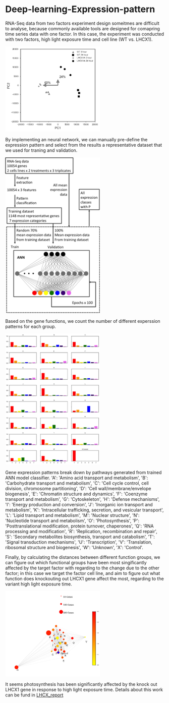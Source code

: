 # Deep-learning-Expression-pattern

RNA-Seq data from two factors experiment design someitmes are difficult to analyse, because commonly available tools are designed for comapring time series data with one factor. In this case, the experiment was conducted with two factors, high light exposure time and cell line (WT vs. LHCX1). 

<img src = './images/PCA.png' width = 300></img>

By implementing an neural network, we can manually pre-define the expression pattern and select from the results a representative dataset that we used for traning and validation. 

<img src = './images/ANN.png' width = 300></img>

Based on the gene functions, we count the number of different experssion patterns for each group. 

<img src = './images/result.png' width = 300></img>

Gene expression patterns break down by pathways generated from trained ANN model classifier.  'A': 'Amino acid transport and metabolism',  'B': 'Carbohydrate transport and metabolism',  'C': 'Cell cycle control, cell division, chromosome partitioning',  'D': 'Cell wall/membrane/envelope biogenesis',  'E': 'Chromatin structure and dynamics',  'F': 'Coenzyme transport and metabolism',  'G': 'Cytoskeleton',  'H': 'Defense mechanisms',  'I': 'Energy production and conversion',  'J': 'Inorganic ion transport and metabolism',  'K': 'Intracellular trafficking, secretion, and vesicular transport',  'L': 'Lipid transport and metabolism',  'M': 'Nuclear structure',  'N': 'Nucleotide transport and metabolism',  'O': 'Photosynthesis',  'P': 'Posttranslational modification, protein turnover, chaperones',  'Q': 'RNA processing and modification',  'R': 'Replication, recombination and repair',  'S': 'Secondary metabolites biosynthesis, transport and catabolism',  'T': 'Signal transduction mechanisms',  'U': 'Transcription',  'V': 'Translation, ribosomal structure and biogenesis',  'W': 'Unknown', 'X': 'Control'. 

Finally, by calculating the distances between different function groups, we can figure out which functional groups have been most singificantly affected by the target factor with regarding to the change due to the other factor; in this case we target the factor cell line, and aim to figure out what function does knockouting out LHCX1 gene affect the most, regarding to the variant high light exposure time. 

<img src = './images/Network.png' width = 300></img>

It seems photosynthesis has been significantly affected by the knock out LHCX1 gene in response to high light exposure time.
Details about this work can be fund in [LHCX_report](./LHCX_report.pdf)
